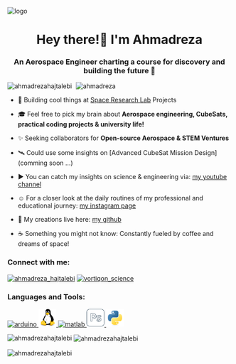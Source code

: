 ![logo](https://github.com/ahmadreza-hajtalebi/ahmadreza-hajtalebi/blob/main/Fermi_Searches_for_Gravitational_Waves_From_Monster_Black_Holes_(SVS14130_-_BH_banner_GIF_2022-03-28_14_46_14).gif)

<h1 align="center">Hey there!👋 I'm Ahmadreza</h1>
<h3 align="center">An Aerospace Engineer charting a course for discovery and building the future 🌌</h3>
  
 
<img align="right" alt="ahmadreza" width = "350" src="https://cdn.dribbble.com/userupload/41778689/file/original-3b8f44e467d9348a76687ae6947c685e.gif">

<p align="left"> <img src="https://komarev.com/ghpvc/?username=ahmadreza-hajtalebi&label=Profile%20views&color=0e75b6&style=flat" alt="ahmadrezahajtalebi" /> </p>

- 🚀 Building cool things at [Space Research Lab](www.spacerl.com) Projects

- 🎓 Feel free to pick my brain about **Aerospace engineering, CubeSats, practical coding projects & university life!**

- ✨ Seeking collaborators for **Open-source Aerospace & STEM Ventures**

- 🛰️ Could use some insights on [Advanced CubeSat Mission Design](comming soon ...)

- ▶️ You can catch my insights on science & engineering via: [my youtube channel](www.youtube.com/vortiqon_science)

- ☺️ For a closer look at the daily routines of my professional and educational journey: [my instagram page](www.instagram.com/ahmadreza_hajtalebi)

- 🌱 My creations live here: [my github](www.github.com/ahmadreza-hajtalebi)

- ☕ Something you might not know: Constantly fueled by coffee and dreams of space!

<h3 align="left">Connect with me:</h3>
<p align="left">
<a href="https://instagram.com/ahmadreza_hajtalebi" target="blank"><img align="center" src="https://raw.githubusercontent.com/rahuldkjain/github-profile-readme-generator/master/src/images/icons/Social/instagram.svg" alt="ahmadreza_hajtalebi" height="30" width="40" /></a>
<a href="https://www.youtube.com/c/vortiqon_science" target="blank"><img align="center" src="https://raw.githubusercontent.com/rahuldkjain/github-profile-readme-generator/master/src/images/icons/Social/youtube.svg" alt="vortiqon_science" height="30" width="40" /></a>
</p>

<h3 align="left">Languages and Tools:</h3>
<p align="left"> <a href="https://www.arduino.cc/" target="_blank" rel="noreferrer"> <img src="https://cdn.worldvectorlogo.com/logos/arduino-1.svg" alt="arduino" width="40" height="40"/> </a> <a href="https://www.linux.org/" target="_blank" rel="noreferrer"> <img src="https://raw.githubusercontent.com/devicons/devicon/master/icons/linux/linux-original.svg" alt="linux" width="40" height="40"/> </a> <a href="https://www.mathworks.com/" target="_blank" rel="noreferrer"> <img src="https://upload.wikimedia.org/wikipedia/commons/2/21/Matlab_Logo.png" alt="matlab" width="40" height="40"/> </a> <a href="https://www.photoshop.com/en" target="_blank" rel="noreferrer"> <img src="https://raw.githubusercontent.com/devicons/devicon/master/icons/photoshop/photoshop-line.svg" alt="photoshop" width="40" height="40"/> </a> <a href="https://www.python.org" target="_blank" rel="noreferrer"> <img src="https://raw.githubusercontent.com/devicons/devicon/master/icons/python/python-original.svg" alt="python" width="40" height="40"/> </a> </p>

<p><img align="left" src="https://github-readme-stats.vercel.app/api/top-langs?username=ahmadrezahajtalebi&show_icons=true&locale=en&layout=compact" alt="ahmadrezahajtalebi" /></p>

<p>&nbsp;<img align="center" src="https://github-readme-stats.vercel.app/api?username=ahmadrezahajtalebi&show_icons=true&locale=en" alt="ahmadrezahajtalebi" /></p>

<p><img align="center" src="https://github-readme-streak-stats.herokuapp.com/?user=ahmadrezahajtalebi&" alt="ahmadrezahajtalebi" /></p>

